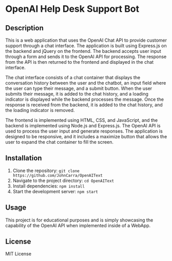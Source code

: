 # OpenAI Help Desk Support Bot

## Description

This is a web application that uses the OpenAI Chat API to provide customer support through a chat interface. The application is built using Express.js on the backend and jQuery on the frontend. The backend accepts user input through a form and sends it to the OpenAI API for processing. The response from the API is then returned to the frontend and displayed in the chat interface.

The chat interface consists of a chat container that displays the conversation history between the user and the chatbot, an input field where the user can type their message, and a submit button. When the user submits their message, it is added to the chat history, and a loading indicator is displayed while the backend processes the message. Once the response is received from the backend, it is added to the chat history, and the loading indicator is removed.

The frontend is implemented using HTML, CSS, and JavaScript, and the backend is implemented using Node.js and Express.js. The OpenAI API is used to process the user input and generate responses. The application is designed to be responsive, and it includes a maximize button that allows the user to expand the chat container to fill the screen.

## Installation

1. Clone the repository: `git clone https://github.com/JohnCarra/OpenAIText`
2. Navigate to the project directory: `cd OpenAIText`
3. Install dependencies: `npm install`
4. Start the development server: `npm start`

## Usage

This project is for educational purposes and is simply showcasing the capability of the OpenAI API when implemented inside of a WebApp.

## License

MIT License
